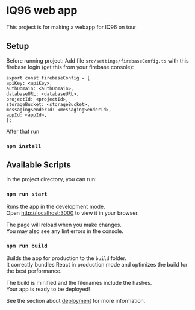 # IQ96 web app

This project is for making a webapp for IQ96 on tour

## Setup

Before running project:
Add file `src/settings/firebaseConfig.ts` with this firebase login (get this from your firebase console):

    export const firebaseConfig = {
    apiKey: <apiKey>,
    authDomain: <authDomain>,
    databaseURL: <databaseURL>,
    projectId: <projectId>,
    storageBucket: <storageBucket>,
    messagingSenderId: <messagingSenderId>,
    appId: <appId>,
    };

After that run
### `npm install`

## Available Scripts

In the project directory, you can run:

### `npm run start`

Runs the app in the development mode.\
Open [http://localhost:3000](http://localhost:3000) to view it in your browser.

The page will reload when you make changes.\
You may also see any lint errors in the console.

### `npm run build`

Builds the app for production to the `build` folder.\
It correctly bundles React in production mode and optimizes the build for the best performance.

The build is minified and the filenames include the hashes.\
Your app is ready to be deployed!

See the section about [deployment](https://facebook.github.io/create-react-app/docs/deployment) for more information.

